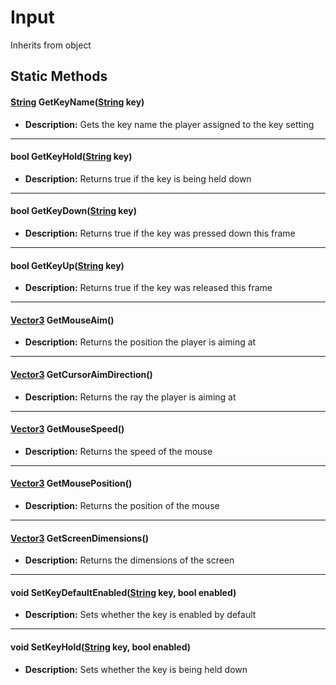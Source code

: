 # Input
Inherits from object
## Static Methods
#### [String](../static/String.md) GetKeyName([String](../static/String.md) key)
- **Description:** Gets the key name the player assigned to the key setting

---

#### bool GetKeyHold([String](../static/String.md) key)
- **Description:** Returns true if the key is being held down

---

#### bool GetKeyDown([String](../static/String.md) key)
- **Description:** Returns true if the key was pressed down this frame

---

#### bool GetKeyUp([String](../static/String.md) key)
- **Description:** Returns true if the key was released this frame

---

#### [Vector3](../objects/Vector3.md) GetMouseAim()
- **Description:** Returns the position the player is aiming at

---

#### [Vector3](../objects/Vector3.md) GetCursorAimDirection()
- **Description:** Returns the ray the player is aiming at

---

#### [Vector3](../objects/Vector3.md) GetMouseSpeed()
- **Description:** Returns the speed of the mouse

---

#### [Vector3](../objects/Vector3.md) GetMousePosition()
- **Description:** Returns the position of the mouse

---

#### [Vector3](../objects/Vector3.md) GetScreenDimensions()
- **Description:** Returns the dimensions of the screen

---

#### void SetKeyDefaultEnabled([String](../static/String.md) key, bool enabled)
- **Description:** Sets whether the key is enabled by default

---

#### void SetKeyHold([String](../static/String.md) key, bool enabled)
- **Description:** Sets whether the key is being held down

